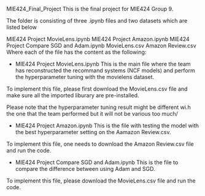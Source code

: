 MIE424_Final_Project
This is the final project for MIE424 Group 9.

The folder is consisting of three .ipynb files and two datasets which are listed below

MIE424 Project MovieLens.ipynb
MIE424 Project Amazon.ipynb
MIE424 Project Compare SGD and Adam.ipynb
MovieLens.csv
Amazon Review.csv
Where each of the file has the content as the following:

- MIE424 Project MovieLens.ipynb This is the main file where the team has reconstructed the recommand systems (NCF models) and perform the hyperparameter tuning with the movielens dataset.

To implement this file, please first download the MovieLens.csv file and make sure all the imported liburary are pre-installed.

Please note that the hyperparameter tuning result might be different wi.h the one that the team performed but it will not be various too much/

- MIE424 Project Amazon.ipynb This is the file with testing the model with the best hyperparameter setting on the Aamazon Review.csv.

To implement this file, one needs to download the Amazon Review.csv file and run the code.

- MIE424 Project Compare SGD and Adam.ipynb This is the file to compare the difference between using Adam and SGD.

To implement this file, please download the MovieLens.csv file and run the code.

